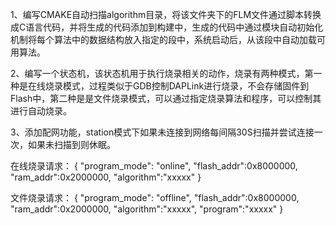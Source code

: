 1、编写CMAKE自动扫描algorithm目录，将该文件夹下的FLM文件通过脚本转换成C语言代码，并将生成的代码添加到构建中，生成的代码中通过模块自动初始化机制将每个算法中的数据结构放入指定的段中，系统启动后，从该段中自动加载可用算法。

2、编写一个状态机，该状态机用于执行烧录相关的动作，烧录有两种模式，第一种是在线烧录模式，过程类似于GDB控制DAPLink进行烧录，不会存储固件到Flash中，第二种是是文件烧录模式，可以通过指定烧录算法和程序，可以控制其进行自动烧录。

3、添加配网功能，station模式下如果未连接到网络每间隔30S扫描并尝试连接一次，如果未扫描到则休眠。

在线烧录请求：
{
    "program_mode": "online",
    "flash_addr":0x8000000,
    "ram_addr":0x2000000,
    "algorithm":"xxxxx"
}

文件烧录请求：
{
    "program_mode": "offline",
    "flash_addr":0x8000000,
    "ram_addr":0x2000000,
    "algorithm":"xxxxx",
    "program":"xxxxx"
}

